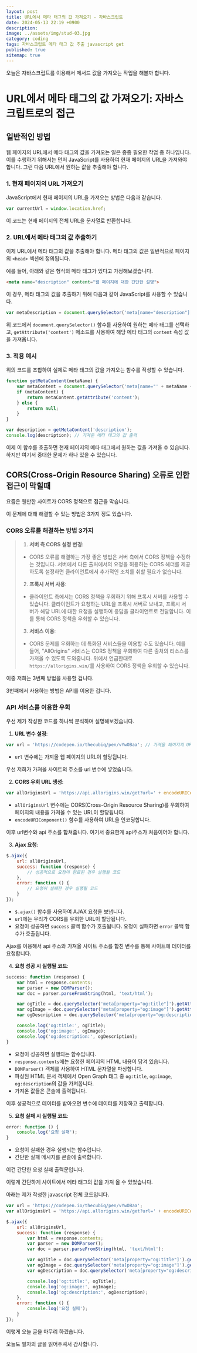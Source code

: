 ```yaml
---
layout: post
title: URL에서 메타 태그의 값 가져오기 - 자바스크립트
date: 2024-05-13 22:19 +0900
description: 
image: ../assets/img/stud-03.jpg
category: coding
tags: 자바스크립트 메타 태그 값 추출 javascript get
published: true
sitemap: true
---
```


오늘은 자바스크립트를 이용해서 메서드 값을 가져오는 작업을 해볼까 합니다.

# **URL에서 메타 태그의 값 가져오기: 자바스크립트로의 접근**

## 일반적인 방법

웹 페이지의 URL에서 메타 태그의 값을 가져오는 일은 종종 필요한 작업 중 하나입니다. 이를 수행하기 위해서는 먼저 JavaScript를 사용하여 현재 페이지의 URL을 가져와야 합니다. 그런 다음 URL에서 원하는 값을 추출해야 합니다.

### **1. 현재 페이지의 URL 가져오기**

JavaScript에서 현재 페이지의 URL을 가져오는 방법은 다음과 같습니다.

```javascript
var currentUrl = window.location.href;
```

이 코드는 현재 페이지의 전체 URL을 문자열로 반환합니다.

### **2. URL에서 메타 태그의 값 추출하기**

이제 URL에서 메타 태그의 값을 추출해야 합니다. 메타 태그의 값은 일반적으로 페이지의 `<head>` 섹션에 정의됩니다.

예를 들어, 아래와 같은 형식의 메타 태그가 있다고 가정해보겠습니다.

```html
<meta name="description" content="웹 페이지에 대한 간단한 설명">
```

이 경우, 메타 태그의 값을 추출하기 위해 다음과 같이 JavaScript를 사용할 수 있습니다.

```javascript
var metaDescription = document.querySelector('meta[name="description"]').getAttribute('content');
```

위 코드에서 `document.querySelector()` 함수를 사용하여 원하는 메타 태그를 선택하고, `getAttribute('content')` 메소드를 사용하여 해당 메타 태그의 `content` 속성 값을 가져옵니다.

### **3. 적용 예시**

위의 코드를 조합하여 실제로 메타 태그의 값을 가져오는 함수를 작성할 수 있습니다.

```javascript
function getMetaContent(metaName) {
    var metaContent = document.querySelector('meta[name="' + metaName + '"]');
    if (metaContent) {
        return metaContent.getAttribute('content');
    } else {
        return null;
    }
}

var description = getMetaContent('description');
console.log(description); // 가져온 메타 태그의 값 출력
```

이제 이 함수를 호출하면 현재 페이지의 메타 태그에서 원하는 값을 가져올 수 있습니다.
하지만 여기서 중대한 문제가 하나 있을 수 있습니다.

## CORS(Cross-Origin Resource Sharing) 오류로 인한 접근이 막힐때

요즘은 웬만한 사이트가 CORS 정책으로 접근을 막습니다.

이 문제에 대해 해결할 수 있는 방법은 3가지 정도 있습니다.

### CORS 오류를 해결하는 방법 3가지

>1. **서버 측 CORS 설정 변경**:
>   - CORS 오류를 해결하는 가장 좋은 방법은 서버 측에서 CORS 정책을 수정하는 것입니다. 서버에서 다른 출처에서의 요청을 허용하는 CORS 헤더를 제공하도록 설정하면 클라이언트에서 추가적인 조치를 취할 필요가 없습니다.
>
>2. **프록시 서버 사용**:
>   - 클라이언트 측에서는 CORS 정책을 우회하기 위해 프록시 서버를 사용할 수 있습니다. 클라이언트가 요청하는 URL을 프록시 서버로 보내고, 프록시 서버가 해당 URL에 대한 요청을 실행하여 응답을 클라이언트로 전달합니다. 이를 통해 CORS 정책을 우회할 수 있습니다.
>
>3. **서비스 이용**:
>   - CORS 문제를 우회하는 데 특화된 서비스들을 이용할 수도 있습니다. 예를 들어, "AllOrigins" 서비스는 CORS 정책을 우회하여 다른 출처의 리소스를 가져올 수 있도록 도와줍니다. 위에서 언급한대로 `https://allorigins.win/`를 사용하여 CORS 정책을 우회할 수 있습니다.

이중 저희는 3번째 방법을 사용할 겁니다.

3번째에서 사용하는 방법은 API를 이용한 겁니다.

### API 서비스를 이용한 우회

우선 제가 작성한 코드를 하나씩 분석하며 설명해보겠습니다.

1. **URL 변수 설정**:
```javascript
var url = 'https://codepen.io/thecubiq/pen/vYwOBaa'; // 가져올 페이지의 URL
```
- `url` 변수에는 가져올 웹 페이지의 URL이 할당됩니다.

우선 저희가 가져올 사이트의 주소를 url 변수에 넣었습니다.

2. **CORS 우회 URL 생성**:
```javascript
var allOriginsUrl = 'https://api.allorigins.win/get?url=' + encodeURIComponent(url);
```
- `allOriginsUrl` 변수에는 CORS(Cross-Origin Resource Sharing)를 우회하여 페이지의 내용을 가져올 수 있는 URL이 할당됩니다.
- `encodeURIComponent()` 함수를 사용하여 URL을 인코딩합니다.

이후 url변수와 api 주소를 합쳐줍니다. 여기서 중요한게 api주소가 처음이어야 합니다.

3. **Ajax 요청**:
```javascript
$.ajax({
    url: allOriginsUrl,
    success: function (response) {
        // 성공적으로 요청이 완료된 경우 실행될 코드
    },
    error: function () {
        // 요청이 실패한 경우 실행될 코드
    }
});
```
- `$.ajax()` 함수를 사용하여 AJAX 요청을 보냅니다.
- `url`에는 우리가 CORS를 우회한 URL이 할당됩니다.
- 요청이 성공하면 `success` 콜백 함수가 호출됩니다. 요청이 실패하면 `error` 콜백 함수가 호출됩니다.

Ajax를 이용해서 api 주소와 가져올 사이트 주소를 합친 변수를 통해 사이트에 데이터를 요청합니다.

4. **요청 성공 시 실행될 코드**:
```javascript
success: function (response) {
    var html = response.contents;
    var parser = new DOMParser();
    var doc = parser.parseFromString(html, 'text/html');

    var ogTitle = doc.querySelector('meta[property="og:title"]').getAttribute('content');
    var ogImage = doc.querySelector('meta[property="og:image"]').getAttribute('content');
    var ogDescription = doc.querySelector('meta[property="og:description"]').getAttribute('content');

    console.log('og:title:', ogTitle);
    console.log('og:image:', ogImage);
    console.log('og:description:', ogDescription);
}
```
- 요청이 성공하면 실행되는 함수입니다.
- `response.contents`에는 요청한 페이지의 HTML 내용이 담겨 있습니다.
- `DOMParser()` 객체를 사용하여 HTML 문자열을 파싱합니다.
- 파싱된 HTML 문서 객체에서 Open Graph 태그 중 `og:title`, `og:image`, `og:description`의 값을 가져옵니다.
- 가져온 값들은 콘솔에 출력됩니다.

이후 성공적으로 데이터를 받아오면 변수에 데이터를 저장하고 출력합니다.

5. **요청 실패 시 실행될 코드**:
```javascript
error: function () {
    console.log('요청 실패');
}
```
- 요청이 실패한 경우 실행되는 함수입니다.
- 간단한 실패 메시지를 콘솔에 출력합니다.

이건 간단한 요청 실패 출력문입니다.

이렇게 간단하게 사이트에서 메타 태그의 값을 가져 올 수 있었습니다.

아래는 제가 작성한 javascript 전체 코드입니다.

```javascript
var url = 'https://codepen.io/thecubiq/pen/vYwOBaa';
var allOriginsUrl = 'https://api.allorigins.win/get?url=' + encodeURIComponent(url);

$.ajax({
    url: allOriginsUrl,
    success: function (response) {
        var html = response.contents;
        var parser = new DOMParser();
        var doc = parser.parseFromString(html, 'text/html');

        var ogTitle = doc.querySelector('meta[property="og:title"]').getAttribute('content');
        var ogImage = doc.querySelector('meta[property="og:image"]').getAttribute('content');
        var ogDescription = doc.querySelector('meta[property="og:description"]').getAttribute('content');

        console.log('og:title:', ogTitle);
        console.log('og:image:', ogImage);
        console.log('og:description:', ogDescription);
    },
    error: function () {
        console.log('요청 실패');
    }
});
```

이렇게 오늘 글을 마무리 하겠습니다.

오늘도 필자의 글을 읽어주셔서 감사합니다.